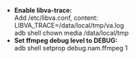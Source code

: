 * <b>Enable libva-trace:</b><br>
  Add /etc/libva.conf, content:<br>
  LIBVA_TRACE=/data/local/tmp/va.log<br>
  adb shell chown media /data/local/tmp
* <b>Set ffmpeg debug level to DEBUG:</b><br>
  adb shell setprop debug.nam.ffmpeg 1
